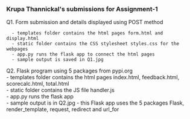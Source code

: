 ### Krupa Thannickal's submissions for Assignment-1

Q1. Form submission and details displayed using POST method  
  
      - templates folder contains the html pages form.html and display.html  
      - static folder contains the CSS stylesheet styles.css for the webpages
      - app.py runs the flask app to connect the html pages  
      - sample output is saved in Q1.jpg  

Q2. Flask program using 5 packages from pypi.org  
      - templates folder contains the html pages index.html, feedback.html, scorecalc.html, total.html  
      - static folder contains the JS file handler.js  
      - app.py runs the flask app  
      - sample output is in Q2.jpg
      - this Flask app uses the 5 packages Flask, render_template, request, redirect and url_for  
